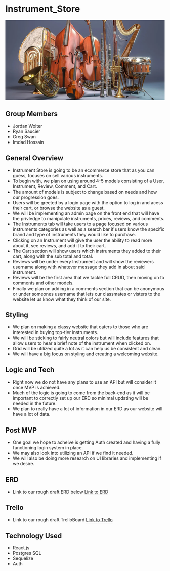 # Instrument_Store

<img alt="NYSE" width="700px" src="./Assets/InstrumentProject2.jpg" />

## Group Members

- Jordan Wolter
- Ryan Saucier
- Greg Swan
- Imdad Hossain

## General Overview

- Instrument Store is going to be an ecommerce store that as you can guess, focuses on sell various instruments.
- To begin with, we plan on using around 4-5 models consisting of a User, Instrument, Review, Comment, and Cart.
- The amount of models is subject to change based on needs and how our progression goes.
- Users will be greeted by a login page with the option to log in and acess their cart, or browse the website as a guest.
- We will be implementing an admin page on the front end that will have the privledge to manipulate instruments, prices, reviews, and comments.
- The Instruments tab will take users to a page focused on various instruments categories as well as a search bar if users know the specific brand and type of instruments they would like to purchase.
- Clicking on an Instrument will give the user the ability to read more about it, see reviews, and add it to their cart.
- The Cart section will show users which instruments they added to their cart, along with the sub total and total.
- Reviews will be under every Instrument and will show the reviewers username along with whatever message they add in about said instrument.
- Reviews will be the first area that we tackle full CRUD, then moving on to comments and other models.
- Finally we plan on adding in a comments section that can be anonymous or under someones username that lets our classmates or visters to the website let us know what they think of our site.

## Styling

- We plan on making a classy website that caters to those who are interested in buying top-tier instruments.
- We will be sticking to fairly neutral colors but will include features that allow users to hear a brief note of the instrument when clicked on.
- Grid will be utilized quite a lot as it can help us be consistent and clean.
- We will have a big focus on styling and creating a welcoming website.

## Logic and Tech

- Right now we do not have any plans to use an API but will consider it once MVP is achieved.
- Much of the logic is going to come from the back-end as it will be important to correctly set up our ERD so minimal updating will be needed in the future.
- We plan to really have a lot of information in our ERD as our website will have a lot of data.

## Post MVP

- One goal we hope to acheive is getting Auth created and having a fully functioning login system in place.
- We may also look into utilizing an API if we find it needed.
- We will also be doing more research on UI libraries and implementing if we desire.

## ERD

- Link to our rough draft ERD below
  [Link to ERD](https://drive.google.com/file/d/1CrEHX9DuhOm_LVaRXLj94L2igK2Cb9EC/view?ts=6386801d)

## Trello

- Link to our rough draft TrelloBoard
  [Link to Trello](https://trello.com/b/VuohaQH9/group-project-3)

## Technology Used
- React.js
- Postgres SQL
- Sequelize
- Auth
